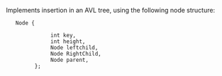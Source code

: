 Implements insertion in an AVL tree, using the following node structure:

       Node { 

                  int key,
                  int height,
                  Node leftchild,
                  Node RightChild,
                  Node parent,
             };
